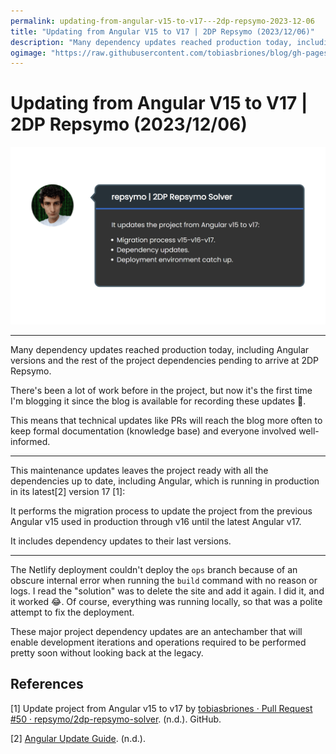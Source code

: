 ```yaml
---
permalink: updating-from-angular-v15-to-v17---2dp-repsymo-2023-12-06
title: "Updating from Angular V15 to V17 | 2DP Repsymo (2023/12/06)"
description: "Many dependency updates reached production today, including Angular versions and the rest of the project dependencies pending to arrive at 2DP Repsymo."
ogimage: "https://raw.githubusercontent.com/tobiasbriones/blog/gh-pages/updating-from-angular-v15-to-v17---2dp-repsymo-2023-12-06/updating-from-angular-v15-to-v17---2dp-repsymo-2023-12-06.png"
---
```



<!-- Copyright (c) 2023 Tobias Briones. All rights reserved. -->
<!-- SPDX-License-Identifier: CC-BY-4.0 -->
<!-- This file is part of https://github.com/tobiasbriones/blog -->

# Updating from Angular V15 to V17 | 2DP Repsymo (2023/12/06)

<img src="updating-from-angular-v15-to-v17---2dp-repsymo-2023-12-06.png" alt="Updating from Angular V15 to V17 | 2DP Repsymo 2023 12 06" />

----

Many dependency updates reached production today, including Angular versions and
the rest of the project dependencies pending to arrive at 2DP Repsymo.

There's been a lot of work before in the project, but now it's the first time
I'm blogging it since the blog is available for recording these updates 🎉.

This means that technical updates like PRs will reach the blog more often to
keep formal documentation (knowledge base) and everyone involved well-informed.

---

This maintenance updates leaves the project ready with all the dependencies up
to date, including Angular, which is running in production in its latest[2]
version 17 [1]:

It performs the migration process to update the project from the previous
Angular v15 used in production through v16 until the latest Angular v17.

It includes dependency updates to their last versions.

---

The Netlify deployment couldn't deploy the `ops` branch because of an obscure
internal error when running the `build` command with no reason or logs. I read
the "solution" was to delete the site and add it again. I did it, and it worked
😂. Of course, everything was running locally, so that was a polite attempt to
fix the deployment.

These major project dependency updates are an antechamber that will enable
development iterations and operations required to be performed pretty soon
without looking back at the legacy.

## References

[1] Update project from Angular v15 to v17 by
[tobiasbriones · Pull Request #50 · repsymo/2dp-repsymo-solver](https://github.com/repsymo/2dp-repsymo-solver/pull/50).
(n.d.). GitHub.

[2] [Angular Update Guide](https://update.angular.io/). (n.d.).





